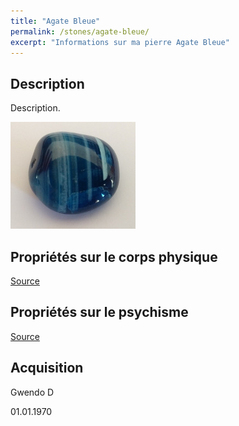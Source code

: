 ```yaml
---
title: "Agate Bleue"
permalink: /stones/agate-bleue/
excerpt: "Informations sur ma pierre Agate Bleue"
---
```


## Description
Description.

![Agate Bleue](/images/stones/AgateBleue_GwendoD_2020.jpg "Agate Bleue")

## Propriétés sur le corps physique


[Source](https://)


## Propriétés sur le psychisme


[Source](https://)

## Acquisition
Gwendo D

01.01.1970
